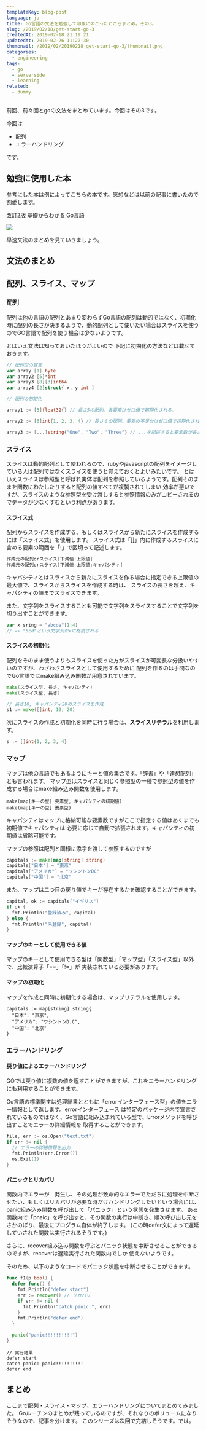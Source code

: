 ```yaml
---
templateKey: blog-post
language: ja
title: Go言語の文法を勉強して印象にのこったところまとめ。その3。
slug: /2019/02/18/get-start-go-3
createdAt: 2019-02-18 21:19:21
updatedAt: 2019-02-26 11:27:30
thumbnail: /2019/02/20190218_get-start-go-3/thumbnail.png
categories:
  - engineering
tags:
  - go
  - serverside
  - learning
related:
  - dummy
---
```



前回、前々回とgoの文法をまとめています。今回はその3です。

今回は

* 配列
* エラーハンドリング

です。


## 勉強に使用した本

参考にした本は例によってこちらの本です。感想などは以前の記事に書いたので割愛します。

[改訂2版 基礎からわかる Go言語](https://amzn.to/2CA6kaU)

<a href="https://www.amazon.co.jp/%E6%94%B9%E8%A8%822%E7%89%88-%E5%9F%BA%E7%A4%8E%E3%81%8B%E3%82%89%E3%82%8F%E3%81%8B%E3%82%8B-Go%E8%A8%80%E8%AA%9E-%E5%8F%A4%E5%B7%9D-%E6%98%87/dp/4863541783/ref=as_li_ss_il?ie=UTF8&qid=1548033254&sr=8-1&keywords=%E5%9F%BA%E7%A4%8E%E3%81%8B%E3%82%89%E3%82%8F%E3%81%8B%E3%82%8BGo&linkCode=li2&tag=llg01-22&linkId=e8ed2f069df15a718c5cb35e0bc33965&language=ja_JP" target="_blank"><img border="0" src="//ws-fe.amazon-adsystem.com/widgets/q?_encoding=UTF8&ASIN=4863541783&Format=_SL160_&ID=AsinImage&MarketPlace=JP&ServiceVersion=20070822&WS=1&tag=llg01-22&language=ja_JP" ></a><img src="https://ir-jp.amazon-adsystem.com/e/ir?t=llg01-22&language=ja_JP&l=li2&o=9&a=4863541783" width="1" height="1" border="0" alt="" style="border:none !important; margin:0px !important;" />

早速文法のまとめを見ていきましょう。

<div class="adsense"></div>

## 文法のまとめ

## 配列、スライス、マップ

### 配列

配列は他の言語の配列とあまり変わらずGo言語の配列は動的ではなく、初期化時に配列の長さが決まるようで、動的配列として使いたい場合はスライスを使うのでGO言語で配列を使う機会は少ないようです。

とはいえ文法は知っておいたほうがよいので
下記に初期化の方法などは載せておきます。

```go
// 配列型の宣言
var array [1] byte
var array2 [5]*int
var array3 [8][3]int64
var array4 [2]struct{ x, y int ]
```

```go
// 配列の初期化

array1 := [5]float32{} // 長さ5の配列。各要素はゼロ値で初期化される。

array2 := [6]int{1, 2, 3, 4} // 長さ６の配列。要素の不足分はゼロ値で初期化される。

array3 := [...]string{"One", "Two", "Three"} // ...を記述すると要素数が長さとしてしようされる。
```


### スライス

スライスは動的配列として使われるので、rubyやjavascriptの配列をイメージしている人は配列ではなくスライスを使うと覚えておくとよいみたいです。
とはいえスライスは参照型と呼ばれ実体は配列を参照しているようです。配列そのままを関数にわたしたりすると配列の値すべてが複製されてしまい
効率が悪いですが、スライスのような参照型を受け渡しすると参照情報のみがコピーされるのでデータが少なくすむという利点があります。


#### スライス式

配列からスライスを作成する、もしくはスライスから新たにスライスを作成するには「スライス式」を使用します。
スライス式は「[]」内に作成するスライスに含める要素の範囲を「:」で区切って記述します。

```go
作成元の配列orスライス[下減値:上限値]
作成元の配列orスライス[下減値:上限値:キャパシティ]
```

キャパシティとはスライスから新たにスライスを作る場合に指定できる上限値の最大値で、スライスからスライスを作成する時は、
スライスの長さを超え、キャパシティの値までスライスできます。

また、文字列をスライスすることも可能で文字列をスライスすることで文字列を切り出すことができます。

```go
var x sring = "abcde"[1:4]
// => "bcd"という文字列がxに格納される
```

#### スライスの初期化

配列をそのまま使うよりもスライスを使った方がスライスが可変長な分扱いやすいのですが、わざわざスライスとして使用するために
配列を作るのは手間なのでGo言語ではmake組み込み関数が用意されています。

```go
make(スライス型, 長さ, キャパシティ)
make(スライス型, 長さ)
```

```go
// 長さ10, キャパシティ20のスライスを作成
s1 := make([]int, 10, 20)
```

次にスライスの作成と初期化を同時に行う場合は、**スライスリテラル**を利用します。

```go
s := []int{1, 2, 3, 4}
```

### マップ

マップは他の言語でもあるようにキーと値の集合です。「辞書」や「連想配列」とも言われます。
マップ型はスライスと同じく参照型の一種で参照型の値を作成する場合はmake組み込み関数を使用します。

```
make(map[キーの型] 要素型, キャパシティの初期値)
make(map[キーの型] 要素型)
```

キャパシティはマップに格納可能な要素数ですがここで指定する値はあくまでも初期値でキャパシティは
必要に応じて自動で拡張されます。キャパシティの初期値は省略可能です。

マップの参照は配列と同様に添字を渡して参照するのですが

```go
capitals := make(map[string] string)
capitals["日本"] = "東京"
capitals["アメリカ"] = "ワシントンDC"
capitals["中国"] = "北京"
```

また、マップは二つ目の戻り値でキーが存在するかを確認することができます。

```go
capital, ok := capitals["イギリス"]
if ok {
  fmt.Println("登録済み", capital)
} else {
  fmt.Println("未登録", capital)
}
```

#### マップのキーとして使用できる値

マップのキーとして使用できる型は「関数型」「マップ型」「スライス型」以外で、比較演算子「==」「!=」が
実装されている必要があります。

#### マップの初期化

マップを作成と同時に初期化する場合は、マップリテラルを使用します。

```
capitals := map[string] string{
  "日本": "東京",
  "アメリカ": "ワシントンD.C",
  "中国": "北京"
}
```



### エラーハンドリング


#### 戻り値によるエラーハンドリング

GOでは戻り値に複数の値を返すことができますが、これをエラーハンドリングにも利用することができます。

Go言語の標準関すは処理結果とともに「errorインターフェース型」の値をエラー情報として返します。errorインターフェース
は特定のパッケージ内で宣言されているものではなく、Go言語に組み込まれている型で、Errorメソッドを呼び出すことでエラーの詳細情報を
取得することができます。


```go
file, err := os.Open("text.txt")
if err != nil {
  // エラーの詳細情報を出力
  fmt.Println(err.Error())
  os.Exit(1)
}

```

#### パニックとリカバリ


関数内でエラーが　発生し、その処理が致命的なエラーでただちに処理を中断させたい、もしくはリカバリが必要な時だけハンドリングしたいという場合には、
panic組み込み関数を呼び出して「パニック」という状態を発生させます。
ある関数内で「pnaic」を呼び出すと、その関数の実行は中断さ、順次呼び出し元をさかのぼり、最後にプログラム自体が終了します。
(この時defer文によって遅延していされた関数は実行されるそうです。)

さらに、recover組み込み関数を呼ぶとパニック状態を中断させることができるのですが、recoverは遅延実行された関数内でしか
使えないようです。

そのため、以下のようなコードでパニック状態を中断させることができます。

```go
func f1(p bool) {
  defer func() {
    fmt.Println("defer start")
    err := recover() // リカバリ
    if err != nil {
      fmt.Println("catch panic:", err)
    }
    fmt.Println("defer end")
  }

  panic("panic!!!!!!!!!!")
}
```

```
// 実行結果
defer start
catch panic: panic!!!!!!!!!!
defer end
```

## まとめ

ここまで配列・スライス・マップ、エラーハンドリングについてまとめてみました。
Goルーチンのまとめが残っているのですが、それなりのボリュームになりそうなので、記事を分けます。
このシリーズは次回で完結しそうです。では。
